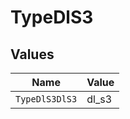 # TypeDlS3


## Values

| Name           | Value          |
| -------------- | -------------- |
| `TypeDlS3DlS3` | dl_s3          |